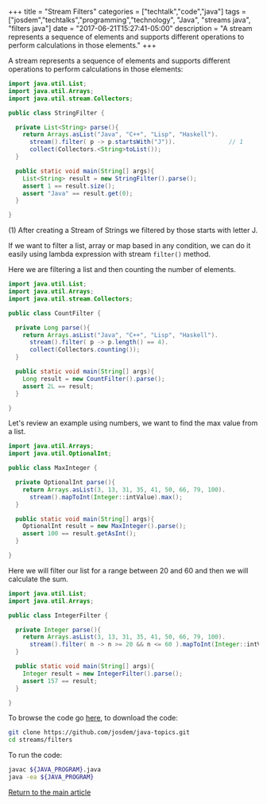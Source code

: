 +++
title = "Stream Filters"
categories = ["techtalk","code","java"]
tags = ["josdem","techtalks","programming","technology", "Java", "streams java", "filters java"]
date = "2017-06-21T15:27:41-05:00"
description = "A stream represents a sequence of elements and supports different operations to perform calculations in those elements."
+++

A stream represents a sequence of elements and supports different operations to perform calculations in those elements:

```java
import java.util.List;
import java.util.Arrays;
import java.util.stream.Collectors;

public class StringFilter {

  private List<String> parse(){
    return Arrays.asList("Java", "C++", "Lisp", "Haskell").
      stream().filter( p -> p.startsWith("J")).               // 1
      collect(Collectors.<String>toList());
  }

  public static void main(String[] args){
    List<String> result = new StringFilter().parse();
    assert 1 == result.size();
    assert "Java" == result.get(0);
  }

}
```

(1) After creating a Stream of Strings we filtered by those starts with letter J.

If we want to filter a list, array or map based in any condition, we can do it easily using lambda expression with stream `filter()` method.

Here we are filtering a list and then counting the number of elements.


```java
import java.util.List;
import java.util.Arrays;
import java.util.stream.Collectors;

public class CountFilter {

  private Long parse(){
    return Arrays.asList("Java", "C++", "Lisp", "Haskell").
      stream().filter( p -> p.length() == 4).
      collect(Collectors.counting());
  }

  public static void main(String[] args){
    Long result = new CountFilter().parse();
    assert 2L == result;
  }

}
```

Let's review an example using numbers, we want to find the max value from a list.


```java
import java.util.Arrays;
import java.util.OptionalInt;

public class MaxInteger {

  private OptionalInt parse(){
    return Arrays.asList(3, 13, 31, 35, 41, 50, 66, 79, 100).
      stream().mapToInt(Integer::intValue).max();
  }

  public static void main(String[] args){
    OptionalInt result = new MaxInteger().parse();
    assert 100 == result.getAsInt();
  }

}
```

Here we will filter our list for a range between 20 and 60 and then we will calculate the sum.

```java
import java.util.List;
import java.util.Arrays;

public class IntegerFilter {

  private Integer parse(){
    return Arrays.asList(3, 13, 31, 35, 41, 50, 66, 79, 100).
      stream().filter( n -> n >= 20 && n <= 60 ).mapToInt(Integer::intValue).sum();
  }

  public static void main(String[] args){
    Integer result = new IntegerFilter().parse();
    assert 157 == result;
  }

}
```

To browse the code go [here](https://github.com/josdem/java-workshop), to download the code:

```bash
git clone https://github.com/josdem/java-topics.git
cd streams/filters
```

To run the code:

```bash
javac ${JAVA_PROGRAM}.java
java -ea ${JAVA_PROGRAM}
```

[Return to the main article](/techtalk/java)
